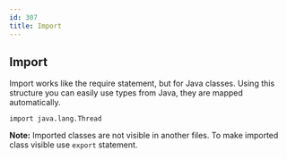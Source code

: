 ```yaml
---
id: 307
title: Import
---
```


## Import
Import works like the require statement, but for Java classes. 
Using this structure you can easily use types from Java, they are mapped automatically.

```panda
import java.lang.Thread
```

**Note:** Imported classes are not visible in another files. To make imported class visible use `export` statement.